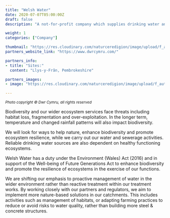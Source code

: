 ```yaml
---
title: "Welsh Water"
date: 2020-07-07T05:00:00Z
draft: false
description: "A not-for-profit company which supplies drinking water and wastewater services to most of Wales"

weight: 1
categories: ["Company"]

thumbnail: "https://res.cloudinary.com/naturceredigion/image/upload/f_auto/v1720623547/dwr-cymru.jpg"
partners_website_link: "https://www.dwrcymru.com/"

partners_info:
- title: "Sites:"
  content: "Llys-y-Frân, Pembrokeshire"

partners_images:
- image: "https://res.cloudinary.com/naturceredigion/image/upload/f_auto,w_860/v1720623561/dwr-cymru-valley.jpg"

---
```


<small><i>Photo copyright © Dwr Cymru, all rights reserved</i></small>

Biodiversity and our wider ecosystem services face threats including habitat loss, fragmentation and over-exploitation. In the longer term, temperature and changed rainfall patterns will also impact biodiversity.

We will look for ways to help nature, enhance biodiversity and promote ecosystem resilience, while we carry out our water and sewerage activities. Reliable drinking water sources are also dependent on healthy functioning ecosystems.

Welsh Water has a duty under the Environment (Wales) Act (2016) and in support of the Well-being of Future Generations Act to enhance biodiversity and promote the resilience of ecosystems in the exercise of our functions.

We are shifting our emphasis to proactive management of water in the wider environment rather than reactive treatment within our treatment works. By working closely with our partners and regulators, we aim to implement more nature-based solutions in our catchments. This includes activities such as management of habitats, or adapting farming practices to reduce or avoid risks to water quality, rather than building more steel & concrete structures.
